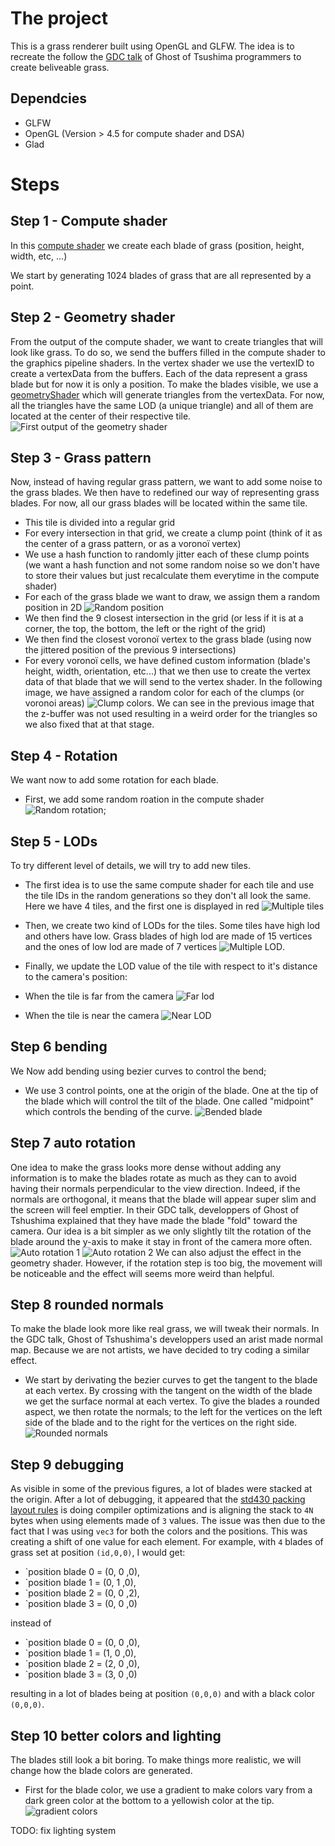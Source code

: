 # The project

This is a grass renderer built using OpenGL and GLFW. The idea is to recreate the follow the [GDC talk](https://www.youtube.com/watch?v=Ibe1JBF5i5Y) of Ghost of Tsushima programmers to create beliveable grass.

## Dependcies

- GLFW
- OpenGL (Version > 4.5 for compute shader and DSA)
- Glad

# Steps

## Step 1 - Compute shader

In this [compute shader](shader/grassCompute.glsl) we create each blade of grass (position, height, width, etc, ...)

We start by generating 1024 blades of grass that are all represented by a point.

## Step 2 - Geometry shader

From the output of the compute shader, we want to create triangles that will look like grass. To do so, we send the buffers filled in the compute shader to the graphics pipeline shaders. In the vertex shader we use the vertexID to create a vertexData from the buffers. Each of the data represent a grass blade but for now it is only a position. To make the blades visible, we use a [geometryShader](shader/geom.glsl) which will generate triangles from the vertexData. For now, all the triangles have the same LOD (a unique triangle) and all of them are located at the center of their respective tile.
![First output of the geometry shader](report/trianglesOutsideGeometry.png)

## Step 3 - Grass pattern

Now, instead of having regular grass pattern, we want to add some noise to the grass blades. We then have to redefined our way of representing grass blades. For now, all our grass blades will be located within the same tile.

- This tile is divided into a regular grid 
- For every intersection in that grid, we create a clump point (think of it as the center of a grass pattern, or as a voronoï vertex)
- We use a hash function to randomly jitter each of these clump points (we want a hash function and not some random noise so we don't have to store their values but just recalculate them everytime in the compute shader)
- For each of the grass blade we want to draw, we assign them a random position in 2D ![Random position](report/trianglesRandomPosition.png)
- We then find the 9 closest intersection in the grid (or less if it is at a corner, the top, the bottom, the left or the right of the grid)
- We then find the closest voronoï vertex to the grass blade (using now the jittered position of the previous 9 intersections)
- For every voronoï cells, we have defined custom information (blade's height, width, orientation, etc...) that we then use to create the vertex data of that blade that we will send to the vertex shader. In the following image, we have assigned a random color for each of the clumps (or voronoi areas) ![Clump colors](report/trianglesClumps.png). We can see in the previous image that the z-buffer was not used resulting in a weird order for the triangles so we also fixed that at that stage.

## Step 4 - Rotation

We want now to add some rotation for each blade.

- First, we add some random roation in the compute shader ![Random rotation](report/randomRotations.png);

## Step 5 - LODs

To try different level of details, we will try to add new tiles.

- The first idea is to use the same compute shader for each tile and use the tile IDs in the random generations so they don't all look the same. Here we have 4 tiles, and the first one is displayed in red ![Multiple tiles](report/multipleTile.png)

- Then, we create two kind of LODs for the tiles. Some tiles have high lod and others have low. Grass blades of high lod are made of 15 vertices and the ones of low lod are made of 7 vertices ![Multiple LOD](report/lodBlades.png).

- Finally, we update the LOD value of the tile with respect to it's distance to the camera's position:
- When the tile is far from the camera ![Far lod](report/farLOD.png) 
- When the tile is near the camera ![Near LOD](report/nearLOD.png)

## Step 6 bending

We Now add bending using bezier curves to control the bend;

- We use 3 control points, one at the origin of the blade. One at the tip of the blade which will control the tilt of the blade. One called "midpoint" which controls the bending of the curve. ![Bended blade](report/bendedBlades.png)

## Step 7 auto rotation

One idea to make the grass looks more dense without adding any information is to make the blades rotate as much as they can to avoid having their normals perpendicular to the view direction. Indeed, if the normals are orthogonal, it means that the blade will appear super slim and the screen will feel emptier. In their GDC talk, developpers of Ghost of Tshushima explained that they have made the blade "fold" toward the camera. Our idea is a bit simpler as we only slightly tilt the rotation of the blade around the y-axis to make it stay in front of the camera more often.
![Auto rotation 1](report/bladeAutoRotate1.png)
![Auto rotation 2](report/bladeAutoRotate2.png)
We can also adjust the effect in the geometry shader. However, if the rotation step is too big, the movement will be noticeable and the effect will seems more weird than helpful.

## Step 8 rounded normals

To make the blade look more like real grass, we will tweak their normals. In the GDC talk, Ghost of Tshushima's developpers used an arist made normal map. Because we are not artists, we have decided to try coding a similar effect.

- We start by derivating the bezier curves to get the tangent to the blade at each vertex. By crossing with the tangent on the width of the blade we get the surface normal at each vertex. To give the blades a rounded aspect, we then rotate the normals; to the left for the vertices on the left side of the blade and to the right for the vertices on the right side.
![Rounded normals](report/bladesRoundedNormals.png)

## Step 9 debugging

As visible in some of the previous figures, a lot of blades were stacked at the origin. After a lot of debugging, it appeared that the [std430 packing layout rules](https://www.oreilly.com/library/view/opengl-programming-guide/9780132748445/app09lev1sec3.html) is doing compiler optimizations and is aligning the stack to `4N` bytes when using elements made of `3` values. The issue was then due to the fact that I was using `vec3` for both the colors and the positions. This was creating a shift of one value for each element. For example, with `4` blades of grass set at position `(id,0,0)`, I would get:
- `position blade 0 = (0, 0 ,0),
- `position blade 1 = (0, 1 ,0),
- `position blade 2 = (0, 0 ,2),
- `position blade 3 = (0, 0 ,0)

instead of
- `position blade 0 = (0, 0 ,0),
- `position blade 1 = (1, 0 ,0),
- `position blade 2 = (2, 0 ,0),
- `position blade 3 = (3, 0 ,0)

resulting in a lot of blades being at position `(0,0,0)` and with a black color `(0,0,0)`.

## Step 10 better colors and lighting

The blades still look a bit boring. To make things more realistic, we will change how the blade colors are generated.

- First for the blade color, we use a gradient to make colors vary from a dark green color at the bottom to a yellowish color at the tip.
![gradient colors](report/bladesGradients.png)

TODO: fix lighting system

